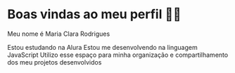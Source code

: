 # Boas vindas ao meu perfil 💙💙
Meu nome é Maria Clara Rodrigues

Estou estudando na Alura
Estou me desenvolvendo na linguagem JavaScript
Utilizo esse espaço para minha organização e compartilhamento dos meu projetos desenvolvidos
